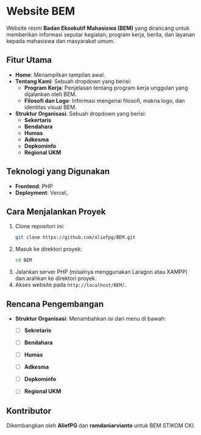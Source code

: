 
# Website BEM

Website resmi **Badan Eksekutif Mahasiswa (BEM)** yang dirancang untuk memberikan informasi seputar kegiatan, program kerja, berita, dan layanan kepada mahasiswa dan masyarakat umum.

## Fitur Utama

- **Home**: Menampilkan tampilan awal.
- **Tentang Kami**: Sebuah dropdown yang berisi: 
	- **Program Kerja**: Penjelasan tentang program kerja unggulan yang dijalankan oleh BEM. 
	- **Filosofi dan Logo**: Informasi mengenai filosofi, makna logo, dan identitas visual BEM.
- **Struktur Organisasi**: Sebuah dropdown yang berisi:
	- **Sekertaris**
	- **Bendahara**
	- **Humas**
	- **Adkesma**
	- **Depkominfo**
	- **Regional UKM**

## Teknologi yang Digunakan

- **Frontend**: PHP
- **Deployment**: Vercel,.

## Cara Menjalankan Proyek

1. Clone repositori ini:
   ```bash
   git clone https://github.com/aliefpg/BEM.git
   ```
2. Masuk ke direktori proyek:
   ```bash
   cd BEM
   ```
3. Jalankan server PHP (misalnya menggunakan Laragon atau XAMPP) dan arahkan ke direktori proyek.
4. Akses website pada `http://localhost/BEM/`.

## Rencana Pengembangan
- **Struktur Organisasi**: Menambahkan isi dari menu di bawah:
  - [ ] **Sekretaris**
  - [ ] **Bendahara**
  -  [ ] **Humas**
  - [ ] **Adkesma**
  - [ ] **Depkominfo**
  - [ ] **Regional UKM**


## Kontributor
Dikembangkan oleh **AliefPG** dan **ramdaniarvianto** untuk BEM STIKOM CKI.
